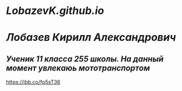 # _LobazevK.github.io_

# _Лобазев Кирилл Александрович_

## _Ученик 11 класса 255 школы. На данный момент увлекаюь мототранспортом_
 
https://ibb.co/fp5sT36




